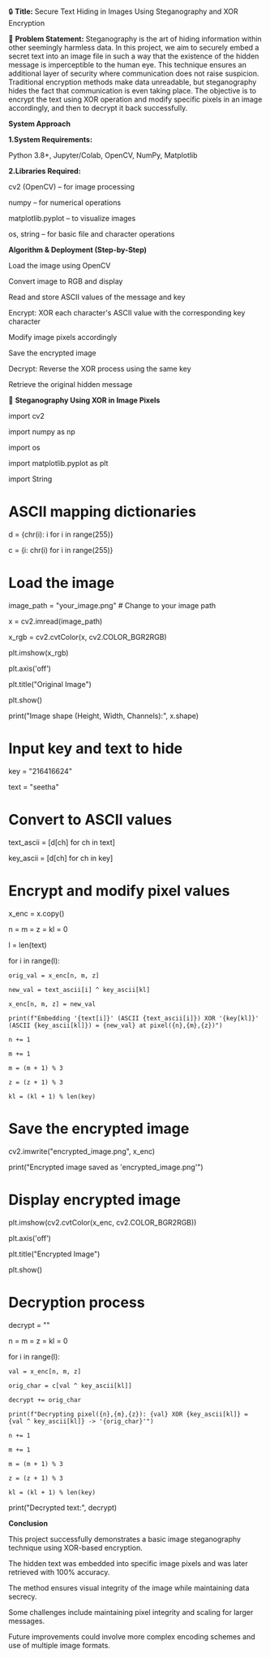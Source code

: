 🔒 **Title:**
Secure Text Hiding in Images Using Steganography and XOR Encryption

🧩 **Problem Statement:**
Steganography is the art of hiding information within other seemingly harmless data.
In this project, we aim to securely embed a secret text into an image file in such a way that the existence of the hidden message is imperceptible to the human eye. 
This technique ensures an additional layer of security where communication does not raise suspicion. 
Traditional encryption methods make data unreadable, but steganography hides the fact that communication is even taking place. 
The objective is to encrypt the text using XOR operation and modify specific pixels in an image accordingly, and then to decrypt it back successfully.

**System Approach**

**1.System Requirements:**

Python 3.8+, Jupyter/Colab, OpenCV, NumPy, Matplotlib

**2.Libraries Required:**

cv2 (OpenCV) – for image processing

numpy – for numerical operations

matplotlib.pyplot – to visualize images

os, string – for basic file and character operations

**Algorithm & Deployment (Step-by-Step)**

Load the image using OpenCV

Convert image to RGB and display

Read and store ASCII values of the message and key

Encrypt: XOR each character's ASCII value with the corresponding key character

Modify image pixels accordingly

Save the encrypted image

Decrypt: Reverse the XOR process using the same key

Retrieve the original hidden message


🔐 **Steganography Using XOR in Image Pixels**

import cv2

import numpy as np

import os

import matplotlib.pyplot as plt

import String

# ASCII mapping dictionaries
d = {chr(i): i for i in range(255)}

c = {i: chr(i) for i in range(255)}

# Load the image
image_path = "your_image.png"  # Change to your image path

x = cv2.imread(image_path)

x_rgb = cv2.cvtColor(x, cv2.COLOR_BGR2RGB)

plt.imshow(x_rgb)

plt.axis('off')

plt.title("Original Image")

plt.show()

print("Image shape (Height, Width, Channels):", x.shape)

# Input key and text to hide
key = "216416624"

text = "seetha"

# Convert to ASCII values
text_ascii = [d[ch] for ch in text]

key_ascii = [d[ch] for ch in key]

# Encrypt and modify pixel values
x_enc = x.copy()

n = m = z = kl = 0

l = len(text)

for i in range(l):

    orig_val = x_enc[n, m, z]
    
    new_val = text_ascii[i] ^ key_ascii[kl]
    
    x_enc[n, m, z] = new_val
    
    print(f"Embedding '{text[i]}' (ASCII {text_ascii[i]}) XOR '{key[kl]}' (ASCII {key_ascii[kl]}) = {new_val} at pixel({n},{m},{z})")
    
    n += 1
    
    m += 1
    
    m = (m + 1) % 3
    
    z = (z + 1) % 3
    
    kl = (kl + 1) % len(key)

# Save the encrypted image
cv2.imwrite("encrypted_image.png", x_enc)

print("Encrypted image saved as 'encrypted_image.png'")

# Display encrypted image
plt.imshow(cv2.cvtColor(x_enc, cv2.COLOR_BGR2RGB))

plt.axis('off')

plt.title("Encrypted Image")

plt.show()

# Decryption process
decrypt = ""

n = m = z = kl = 0

for i in range(l):

    val = x_enc[n, m, z]
    
    orig_char = c[val ^ key_ascii[kl]]
    
    decrypt += orig_char
    
    print(f"Decrypting pixel({n},{m},{z}): {val} XOR {key_ascii[kl]} = {val ^ key_ascii[kl]} -> '{orig_char}'")
    
    n += 1
    
    m += 1
    
    m = (m + 1) % 3
    
    z = (z + 1) % 3
    
    kl = (kl + 1) % len(key)

print("Decrypted text:", decrypt)

**Conclusion**

This project successfully demonstrates a basic image steganography technique using XOR-based encryption. 

The hidden text was embedded into specific image pixels and was later retrieved with 100% accuracy.

The method ensures visual integrity of the image while maintaining data secrecy. 

Some challenges include maintaining pixel integrity and scaling for larger messages. 

Future improvements could involve more complex encoding schemes and use of multiple image formats.

